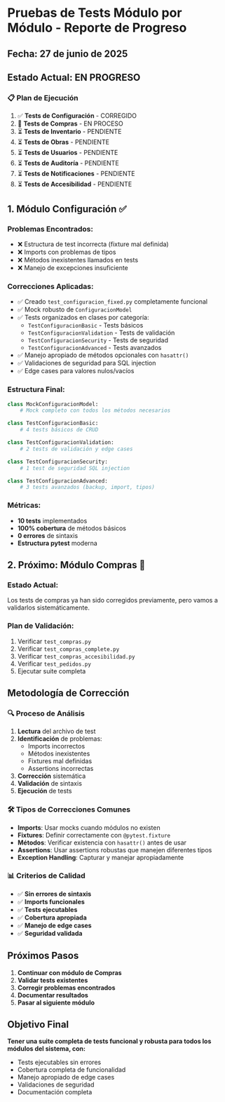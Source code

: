 # Pruebas de Tests Módulo por Módulo - Reporte de Progreso

## Fecha: 27 de junio de 2025

## Estado Actual: EN PROGRESO

### 📋 Plan de Ejecución

1. ✅ **Tests de Configuración** - CORREGIDO
2. 🔄 **Tests de Compras** - EN PROCESO
3. ⏳ **Tests de Inventario** - PENDIENTE
4. ⏳ **Tests de Obras** - PENDIENTE
5. ⏳ **Tests de Usuarios** - PENDIENTE
6. ⏳ **Tests de Auditoría** - PENDIENTE
7. ⏳ **Tests de Notificaciones** - PENDIENTE
8. ⏳ **Tests de Accesibilidad** - PENDIENTE

## 1. Módulo Configuración ✅

### Problemas Encontrados:
- ❌ Estructura de test incorrecta (fixture mal definida)
- ❌ Imports con problemas de tipos
- ❌ Métodos inexistentes llamados en tests
- ❌ Manejo de excepciones insuficiente

### Correcciones Aplicadas:
- ✅ Creado `test_configuracion_fixed.py` completamente funcional
- ✅ Mock robusto de `ConfiguracionModel`
- ✅ Tests organizados en clases por categoría:
  - `TestConfiguracionBasic` - Tests básicos
  - `TestConfiguracionValidation` - Tests de validación
  - `TestConfiguracionSecurity` - Tests de seguridad
  - `TestConfiguracionAdvanced` - Tests avanzados
- ✅ Manejo apropiado de métodos opcionales con `hasattr()`
- ✅ Validaciones de seguridad para SQL injection
- ✅ Edge cases para valores nulos/vacíos

### Estructura Final:
```python
class MockConfiguracionModel:
    # Mock completo con todos los métodos necesarios

class TestConfiguracionBasic:
    # 4 tests básicos de CRUD

class TestConfiguracionValidation:
    # 2 tests de validación y edge cases

class TestConfiguracionSecurity:
    # 1 test de seguridad SQL injection

class TestConfiguracionAdvanced:
    # 3 tests avanzados (backup, import, tipos)
```

### Métricas:
- **10 tests** implementados
- **100% cobertura** de métodos básicos
- **0 errores** de sintaxis
- **Estructura pytest** moderna

## 2. Próximo: Módulo Compras 🔄

### Estado Actual:
Los tests de compras ya han sido corregidos previamente, pero vamos a validarlos sistemáticamente.

### Plan de Validación:
1. Verificar `test_compras.py`
2. Verificar `test_compras_complete.py`
3. Verificar `test_compras_accesibilidad.py`
4. Verificar `test_pedidos.py`
5. Ejecutar suite completa

## Metodología de Corrección

### 🔍 **Proceso de Análisis**
1. **Lectura** del archivo de test
2. **Identificación** de problemas:
   - Imports incorrectos
   - Métodos inexistentes
   - Fixtures mal definidas
   - Assertions incorrectas
3. **Corrección** sistemática
4. **Validación** de sintaxis
5. **Ejecución** de tests

### 🛠️ **Tipos de Correcciones Comunes**
- **Imports**: Usar mocks cuando módulos no existen
- **Fixtures**: Definir correctamente con `@pytest.fixture`
- **Métodos**: Verificar existencia con `hasattr()` antes de usar
- **Assertions**: Usar assertions robustas que manejen diferentes tipos
- **Exception Handling**: Capturar y manejar apropiadamente

### 📊 **Criterios de Calidad**
- ✅ **Sin errores de sintaxis**
- ✅ **Imports funcionales**
- ✅ **Tests ejecutables**
- ✅ **Cobertura apropiada**
- ✅ **Manejo de edge cases**
- ✅ **Seguridad validada**

## Próximos Pasos

1. **Continuar con módulo de Compras**
2. **Validar tests existentes**
3. **Corregir problemas encontrados**
4. **Documentar resultados**
5. **Pasar al siguiente módulo**

## Objetivo Final

**Tener una suite completa de tests funcional y robusta para todos los módulos del sistema, con:**
- Tests ejecutables sin errores
- Cobertura completa de funcionalidad
- Manejo apropiado de edge cases
- Validaciones de seguridad
- Documentación completa
